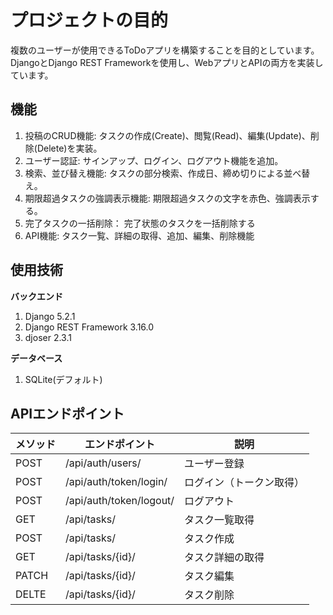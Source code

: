 # プロジェクトの目的
複数のユーザーが使用できるToDoアプリを構築することを目的としています。
DjangoとDjango REST Frameworkを使用し、WebアプリとAPIの両方を実装しています。

## 機能
1. 投稿のCRUD機能: タスクの作成(Create)、閲覧(Read)、編集(Update)、削除(Delete)を実装。
2. ユーザー認証: サインアップ、ログイン、ログアウト機能を追加。
3. 検索、並び替え機能: タスクの部分検索、作成日、締め切りによる並べ替え。
4. 期限超過タスクの強調表示機能: 期限超過タスクの文字を赤色、強調表示する。
5. 完了タスクの一括削除： 完了状態のタスクを一括削除する
6. API機能: タスク一覧、詳細の取得、追加、編集、削除機能
   
## 使用技術
**バックエンド**
1. Django 5.2.1
2. Django REST Framework 3.16.0
3. djoser 2.3.1

**データベース**
1. SQLite(デフォルト)

## APIエンドポイント
|  メソッド   |  エンドポイント  |  説明  | 
| --- | --- | --- | 
| POST | /api/auth/users/  |  ユーザー登録   | 
| POST | /api/auth/token/login/  |  ログイン（トークン取得）   | 
| POST | /api/auth/token/logout/  |  ログアウト   | 
| GET | /api/tasks/  |  タスク一覧取得   | 
| POST | /api/tasks/  |  タスク作成   | 
| GET | /api/tasks/{id}/  |   タスク詳細の取得  |
| PATCH | /api/tasks/{id}/  |   タスク編集  | 
| DELTE | /api/tasks/{id}/  |   タスク削除  | 
